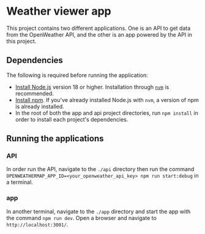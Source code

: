 # Weather viewer app 

This project contains two different applications. One is an API to get data from the OpenWeather API, and the other is an app powered by the API in this project.

## Dependencies

The following is required before running the application:

* [Install Node.js](https://nodejs.org/en/learn/getting-started/how-to-install-nodejs) version 18 or higher. Installation through [`nvm`](https://github.com/nvm-sh/nvm#intro) is recommended.
* [Install npm](https://docs.npmjs.com/downloading-and-installing-node-js-and-npm). If you've already installed Node.js with `nvm`, a version of npm is already installed.
* In the root of both the app and api project directories, run `npm install` in order to install each project's dependencies.

## Running the applications

### API

In order run the API, navigate to the `./api` directory then run the command `OPENWEATHERMAP_APP_ID=<your_openweather_api_key> npm run start:debug` in a terminal.

### app

In another terminal, navigate to the `./app` directory and start the app with the command `npm run dev`. Open a browser and navigate to `http://localhost:3001/`.
